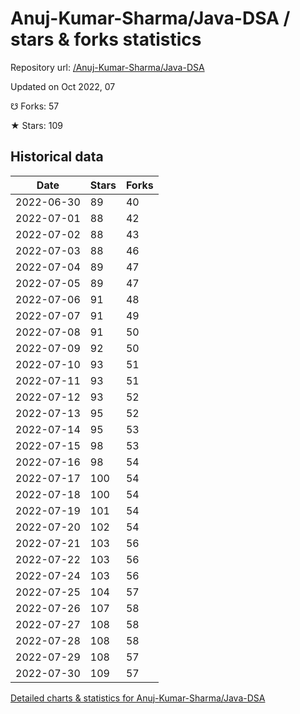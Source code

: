 # Anuj-Kumar-Sharma/Java-DSA / stars & forks statistics

Repository url: [/Anuj-Kumar-Sharma/Java-DSA](https://github.com/Anuj-Kumar-Sharma/Java-DSA)

Updated on Oct 2022, 07

☋ Forks: 57

★ Stars: 109

## Historical data
| Date | Stars | Forks |
|------|-------|-------|
| 2022-06-30 | 89 | 40 | 
| 2022-07-01 | 88 | 42 | 
| 2022-07-02 | 88 | 43 | 
| 2022-07-03 | 88 | 46 | 
| 2022-07-04 | 89 | 47 | 
| 2022-07-05 | 89 | 47 | 
| 2022-07-06 | 91 | 48 | 
| 2022-07-07 | 91 | 49 | 
| 2022-07-08 | 91 | 50 | 
| 2022-07-09 | 92 | 50 | 
| 2022-07-10 | 93 | 51 | 
| 2022-07-11 | 93 | 51 | 
| 2022-07-12 | 93 | 52 | 
| 2022-07-13 | 95 | 52 | 
| 2022-07-14 | 95 | 53 | 
| 2022-07-15 | 98 | 53 | 
| 2022-07-16 | 98 | 54 | 
| 2022-07-17 | 100 | 54 | 
| 2022-07-18 | 100 | 54 | 
| 2022-07-19 | 101 | 54 | 
| 2022-07-20 | 102 | 54 | 
| 2022-07-21 | 103 | 56 | 
| 2022-07-22 | 103 | 56 | 
| 2022-07-24 | 103 | 56 | 
| 2022-07-25 | 104 | 57 | 
| 2022-07-26 | 107 | 58 | 
| 2022-07-27 | 108 | 58 | 
| 2022-07-28 | 108 | 58 | 
| 2022-07-29 | 108 | 57 | 
| 2022-07-30 | 109 | 57 | 


[Detailed charts & statistics for Anuj-Kumar-Sharma/Java-DSA](https://reviewgithub.com/rep/Anuj-Kumar-Sharma/Java-DSA)
